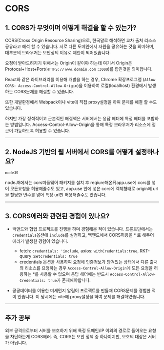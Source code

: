 # CORS

## 1. CORS가 무엇이며 어떻게 해결을 할 수 있는가?

CORS(Cross Origin Resource Sharing)으로, 한국말로 해석하면 교차 출처 리소스 공유라고 해석 할 수 있습니다.
서로 다른 도메인에서 자원을 공유하는 것을 의미하며, 대부분의 브라우저는 보안상의 이유로 제한이 되어있습니다.

요청이 받아드려지기 위해서는 Origin이 같이야 하는데 여기서 Origin은 Protocal+Host+Port(`HTTPS://` `www.domain.com` `:3000`)를 합친것을 의미합니다.

React와 같은 라이브러리를 이용해 개발을 하는 경우, Chrome 확장프로그램 (`Allow CORS: Access-Control-Allow-Origin`)을 이용하여 로컬(localhost) 환경에서 발생하는 CORS문제를 해결할 수 있습니다.

또한 개발환경에서 Webpack이나 vite에 직접 proxy설정을 하여 문제를 해결 할 수도 있습니다.

하지만 가장 정석적이고 근본적인 해결책은 서버에서는 응답 헤더에 특정 헤더를 포함하는 방법입니다. Access-Control-Allow-Origin을 통해 특정 브라우저가 리소스에 접근이 가능하도록 허용할 수 있습니다.

---

## 2. NodeJS 기반의 웹 서버에서 CORS를 어떻게 설정하나요?

`nodeJS`

nodeJS에서는 cors미들웨어 패키지를 설치 후 reqiure해온뒤app.use에 cors를 넣어 모든요청을 허용해줄수도 있고, app.use 안에 넣은 cors에 객체형태로 origin에 url을 할당한 변수를 넣어 특정 url만 허용해줄수도 있습니다.

---

## 3. CORS에러와 관련된 경험이 있나요?

- 백앤드와 협업 프로젝트를 진행을 하며 경험해본 적이 있습니다. 프론트단에서는 `credentials`옵션에 `include`를 설정하고, 백앤드에서 CORS허용을 \* 로 해두어 에러가 발생한 경험이 있습니다.

  - fetch: `credentials: 'include`, axios: `withCredentials:true`, RKT-query :`setcredentials: true`
  - credentials 옵션을 사용하여 요청에 인증정보가 담겨있는 상태에서 다른 출처의 리소스를 요청하는 경우 `Access-Control-Allow-Origin`에 모든 요청을 허용하는 \*를 사용할 수 없으며 응답 헤더에는 반드시 `Access-Control-Allow-Credentials: true`가 존재해야합니다.

- 공공데이터를 이용한 미세먼지 알림이 프로젝트를 만들때 CORS문제를 경험한 적이 있습니다. 이 당시에는 vite에 proxy설정을 하여 문제를 해결하였습니다.

---

## 추가 공부

외부 공격으로부터 서버를 보호하기 위해 특정 도메인/IP 이외의 경로로 들어오는 요청을 차단하는게 CORS에러. 즉, CORS는 보안 정책 중 하나이지만, 보호의 대상은 서버가 아닙니다.
